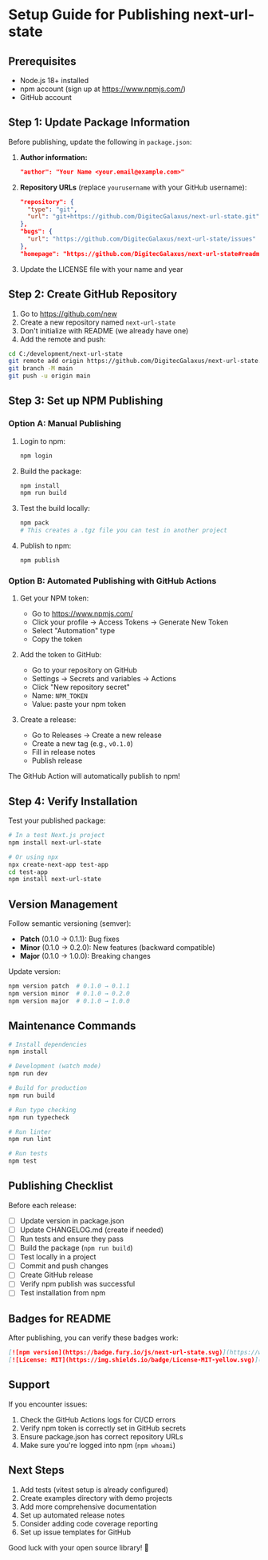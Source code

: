# Setup Guide for Publishing next-url-state

## Prerequisites

- Node.js 18+ installed
- npm account (sign up at https://www.npmjs.com/)
- GitHub account

## Step 1: Update Package Information

Before publishing, update the following in `package.json`:

1. **Author information:**
   ```json
   "author": "Your Name <your.email@example.com>"
   ```

2. **Repository URLs** (replace `yourusername` with your GitHub username):
   ```json
   "repository": {
     "type": "git",
     "url": "git+https://github.com/DigitecGalaxus/next-url-state.git"
   },
   "bugs": {
     "url": "https://github.com/DigitecGalaxus/next-url-state/issues"
   },
   "homepage": "https://github.com/DigitecGalaxus/next-url-state#readme"
   ```

3. Update the LICENSE file with your name and year

## Step 2: Create GitHub Repository

1. Go to https://github.com/new
2. Create a new repository named `next-url-state`
3. Don't initialize with README (we already have one)
4. Add the remote and push:

```bash
cd C:/development/next-url-state
git remote add origin https://github.com/DigitecGalaxus/next-url-state.git
git branch -M main
git push -u origin main
```

## Step 3: Set up NPM Publishing

### Option A: Manual Publishing

1. Login to npm:
   ```bash
   npm login
   ```

2. Build the package:
   ```bash
   npm install
   npm run build
   ```

3. Test the build locally:
   ```bash
   npm pack
   # This creates a .tgz file you can test in another project
   ```

4. Publish to npm:
   ```bash
   npm publish
   ```

### Option B: Automated Publishing with GitHub Actions

1. Get your NPM token:
   - Go to https://www.npmjs.com/
   - Click your profile → Access Tokens → Generate New Token
   - Select "Automation" type
   - Copy the token

2. Add the token to GitHub:
   - Go to your repository on GitHub
   - Settings → Secrets and variables → Actions
   - Click "New repository secret"
   - Name: `NPM_TOKEN`
   - Value: paste your npm token

3. Create a release:
   - Go to Releases → Create a new release
   - Create a new tag (e.g., `v0.1.0`)
   - Fill in release notes
   - Publish release

The GitHub Action will automatically publish to npm!

## Step 4: Verify Installation

Test your published package:

```bash
# In a test Next.js project
npm install next-url-state

# Or using npx
npx create-next-app test-app
cd test-app
npm install next-url-state
```

## Version Management

Follow semantic versioning (semver):

- **Patch** (0.1.0 → 0.1.1): Bug fixes
- **Minor** (0.1.0 → 0.2.0): New features (backward compatible)
- **Major** (0.1.0 → 1.0.0): Breaking changes

Update version:
```bash
npm version patch  # 0.1.0 → 0.1.1
npm version minor  # 0.1.0 → 0.2.0
npm version major  # 0.1.0 → 1.0.0
```

## Maintenance Commands

```bash
# Install dependencies
npm install

# Development (watch mode)
npm run dev

# Build for production
npm run build

# Run type checking
npm run typecheck

# Run linter
npm run lint

# Run tests
npm test
```

## Publishing Checklist

Before each release:

- [ ] Update version in package.json
- [ ] Update CHANGELOG.md (create if needed)
- [ ] Run tests and ensure they pass
- [ ] Build the package (`npm run build`)
- [ ] Test locally in a project
- [ ] Commit and push changes
- [ ] Create GitHub release
- [ ] Verify npm publish was successful
- [ ] Test installation from npm

## Badges for README

After publishing, you can verify these badges work:

```markdown
[![npm version](https://badge.fury.io/js/next-url-state.svg)](https://www.npmjs.com/package/next-url-state)
[![License: MIT](https://img.shields.io/badge/License-MIT-yellow.svg)](https://opensource.org/licenses/MIT)
```

## Support

If you encounter issues:

1. Check the GitHub Actions logs for CI/CD errors
2. Verify npm token is correctly set in GitHub secrets
3. Ensure package.json has correct repository URLs
4. Make sure you're logged into npm (`npm whoami`)

## Next Steps

1. Add tests (vitest setup is already configured)
2. Create examples directory with demo projects
3. Add more comprehensive documentation
4. Set up automated release notes
5. Consider adding code coverage reporting
6. Set up issue templates for GitHub

Good luck with your open source library! 🚀
